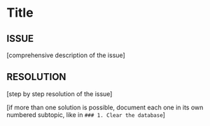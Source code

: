 # Title

## **ISSUE**

[comprehensive description of the issue]

## **RESOLUTION**

[step by step resolution of the issue]

[if more than one solution is possible, document each one in its own numbered subtopic, like in `### 1. Clear the database`]